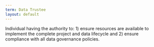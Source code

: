 ```yaml
---
term: Data Trustee
layout: default
---
```

Individual having the authority to: 1) ensure resources are available to implement the complete project and data lifecycle and 2) ensure compliance with all data governance policies.
